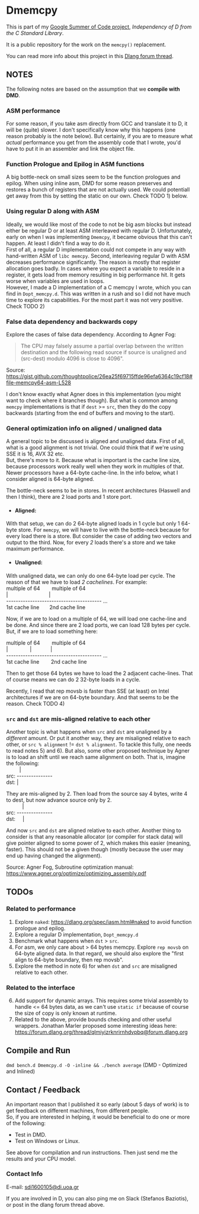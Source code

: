 # Dmemcpy

This is part of my [Google Summer of Code project](https://summerofcode.withgoogle.com/organizations/6103365956665344/#5475582328963072), _Independency of D from the C Standard Library_.

It is a public repository for the work on the `memcpy()` replacement.

You can read more info about this project in this [Dlang forum thread](https://forum.dlang.org/thread/izaufklyvmktnwsrmhci@forum.dlang.org).

## NOTES

The following notes are based on the assumption that we <b>compile with DMD</b>.

### ASM performance
For some reason, if you take asm directly from GCC and translate it to D,
it will be (quite) slower. I don't specifically know why this happens (one reason
probably is the note below). But certainly, if you are to measure what _actual_ performance
you get from the assembly code that I wrote, you'd have to put it in an assembler
and link the object file.

### Function Prologue and Epilog in ASM functions
A big bottle-neck on small sizes seem to be the function prologues and epilog. 
When using inline asm, DMD for some reason preserves and restores a bunch of registers
that are not actually used. We could potentiall get away from this by setting
the static on our own. Check TODO 1) below.


### Using regular D along with ASM
Ideally, we would like most of the code to not be big asm blocks but instead either be regular D or at least ASM
interleaved with regular D. Unfortunately, early on when I was implementing `Dmemcpy`, it became obvious that this can't
happen. At least I didn't find a way to do it. <br/>
First of all, a regular D implementation could not compete in any way with hand-written ASM of `libc memcpy`.
Second, interleaving regular D with ASM decreases performance significantly. The reason is mostly that register allocation
goes badly. In cases where you expect a variable to reside in a register, it gets load from memory resulting in big performance hit.
It gets worse when variables are used in loops.<br/>
However, I made a D implementation of a C memcpy I wrote, which you can find in `Dopt_memcpy.d`. This was written in a rush
and so I did not have much time to explore its capabilities. For the most part it was not very positive.
Check TODO 2)

### False data dependency and backwards copy
Explore the cases of false data dependency. According to Agner Fog:<br/>
> The CPU may falsely assume a partial overlap between the written destination
> and the following read source if source is unaligned and (src-dest) modulo 4096
> is close to 4096".

Source: https://gist.github.com/thoughtpolice/26ea25f69715ffde96efa6364c19cf18#file-memcpy64-asm-L528

I don't know exactly what Agner does in this implementation (you might want to check where it branches though).
But what is common among `memcpy` implementations is that if `dest` >= `src`, then they do the copy backwards (starting
from the end of buffers and moving to the start).

### General optimization info on aligned / unaligned data
A general topic to be discussed is aligned and unaligned data.
First of all, what is a good alignment is not trivial. One could think that if we're using SSE it is 16, AVX 32 etc.<br/>
But, there's more to it. Because what is important is the cache line size, because processors work really
well when they work in multiples of that. Newer processors have a 64-byte cache-line.
In the info below, what I consider aligned is 64-byte aligned.

The bottle-neck seems to be in stores. In recent architectures (Haswell and then I think), there are
2 load ports and 1 store port.

- #### Aligned:
With that setup, we can do 2 64-byte aligned loads in 1 cycle but only 1 64-byte store. For `memcpy`, we will have to live with the bottle-neck
because for every load there is a store. But consider the case of adding two vectors and output to the third. Now,
for every _2_ loads there's a store and we take maximum performance.

- #### Unaligned:
With unaligned data, we can only do one 64-byte load per cycle. The reason of that we have to load _2 cachelines_. For example:<br/>
multiple of 64&nbsp;&nbsp;&nbsp;&nbsp;&nbsp;&nbsp;&nbsp;&nbsp;multiple of 64<br/>
|&nbsp;&nbsp;&nbsp;&nbsp;&nbsp;&nbsp;&nbsp;&nbsp;&nbsp;&nbsp;&nbsp;&nbsp;&nbsp;&nbsp;&nbsp;&nbsp;&nbsp;&nbsp;&nbsp;&nbsp;&nbsp;&nbsp;&nbsp;&nbsp;&nbsp;&nbsp;&nbsp;&nbsp;|<br/>
---------------------------------------- ...<br/>
1st cache line&nbsp;&nbsp;&nbsp;&nbsp;&nbsp;&nbsp;&nbsp;2nd cache line

Now, if we are to load on a multiple of 64, we will load one cache-line and be done. And since there are 2 load ports,
we can load 128 bytes per cycle.
But, if we are to load something here:<br/>

multiple of 64&nbsp;&nbsp;&nbsp;&nbsp;&nbsp;&nbsp;&nbsp;&nbsp;multiple of 64<br/>
|&nbsp;&nbsp;&nbsp;&nbsp;&nbsp;&nbsp;&nbsp;&nbsp;&nbsp;&nbsp;&nbsp;&nbsp;&nbsp;&nbsp;&nbsp;|&nbsp;&nbsp;&nbsp;&nbsp;&nbsp;&nbsp;&nbsp;&nbsp;&nbsp;&nbsp;&nbsp;&nbsp;&nbsp;|<br/>
---------------------------------------- ...<br/>
1st cache line&nbsp;&nbsp;&nbsp;&nbsp;&nbsp;&nbsp;&nbsp;&nbsp;2nd cache line

Then to get those 64 bytes we have to load the 2 adjacent cache-lines. That of course means we can do 2 32-byte loads in
a cycle.

Recently, I read that rep movsb is faster than SSE (at least) on Intel architectures if we are on 64-byte boundary. And that seems to be the reason.
Check TODO 4)



### `src` and `dst` are mis-aligned relative to each other
Another topic is what happens when `src` and `dst` are unaligned by a _different_ amount. Or put it another way,
they are misaligned relative to each other, or `src % alignment` != `dst % alignment`. To tackle this fully,
one needs to read notes 5) and 6). But also, some other proposed technique by Agner is to load an shift until we reach
same alignment on both. That is, imagine the following:<br/>
&nbsp;&nbsp;&nbsp;&nbsp;&nbsp;&nbsp;&nbsp;&nbsp;&nbsp;|<br/>
src: ---------------<br/>
dst: |</br>

They are mis-aligned by 2. Then load from the source say 4 bytes, write 4 to dest, but now advance source only by 2.<br/>
&nbsp;&nbsp;&nbsp;&nbsp;&nbsp;&nbsp;&nbsp;&nbsp;&nbsp;&nbsp;&nbsp;|<br/>
src: ---------------<br/>
dst:&nbsp;&nbsp;&nbsp;&nbsp;&nbsp;|<br/>

And now `src` and `dst` are aligned relative to each other. Another thing to consider is that any reasonable allocator (or compiler
for stack data) will give pointer aligned to some power of 2, which makes this easier (meaning, faster). This should
not be a given though (mostly because the user may end up having changed the alignment).

Source: Agner Fog, Subroutine optimization manual: https://www.agner.org/optimize/optimizing_assembly.pdf

## TODOs
### Related to performance
1) Explore `naked`: https://dlang.org/spec/iasm.html#naked to avoid function prologue and epilog.
2) Explore a regular D implementation, `Dopt_memcpy.d`
3) Benchmark what happens when `dst` > `src`.
4) For asm, we only care about > 64 bytes memcpy. Explore `rep movsb` on 64-byte aligned data. In that regard,
we should also explore the "first align to 64-byte boundary, then rep movsb".
5) Explore the method in note 6) for when `dst` and `src` are misaligned relative to each other.

### Related to the interface
6) Add support for dynamic arrays. This requires some trivial assembly to handle <= 64 bytes data, as we can't
use `static if` because of course the size of copy is only known at runtime.
7) Related to the above, provide bounds checking and other useful wrappers. Jonathan Marler proposed
some interesting ideas here: https://forum.dlang.org/thread/qlmiyizrknrirnhdvpbq@forum.dlang.org

## Compile and Run
`dmd bench.d Dmemcpy.d -O -inline && ./bench average` (DMD - Optimized and Inlined)

## Contact / Feedback
An important reason that I published it so early (about 5 days of work) is to get feedback on different machines,
from different people. <br/>
So, if you are interested in helping, it would be beneficial to do one or more of the following:
  - Test in DMD.
  - Test on Windows or Linux.

See above for compilation and run instructions.
Then just send me the results and your CPU model.

### Contact Info

E-mail: sdi1600105@di.uoa.gr

If you are involved in D, you can also ping me on Slack (Stefanos Baziotis), or post in the dlang forum thread above.
